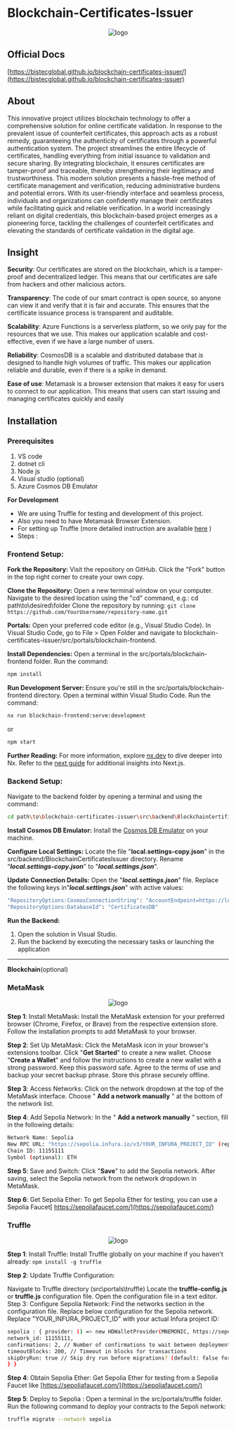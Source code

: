 # Blockchain-Certificates-Issuer

<p align="center">
  <img src="https://i.ibb.co/HpF9nBy/bg.png" alt="logo">
</p>

## Official Docs
[https://bistecglobal.github.io/blockchain-certificates-issuer/](https://bistecglobal.github.io/blockchain-certificates-issuer)

## About
This innovative project utilizes blockchain technology to offer a comprehensive solution for online certificate validation. In response to the prevalent issue of counterfeit certificates, this approach acts as a robust remedy, guaranteeing the authenticity of certificates through a powerful authentication system.
The project streamlines the entire lifecycle of certificates, handling everything from initial issuance to validation and secure sharing. By integrating blockchain, it ensures certificates are tamper-proof and traceable, thereby strengthening their legitimacy and trustworthiness.
This modern solution presents a hassle-free method of certificate management and verification, reducing administrative burdens and potential errors. With its user-friendly interface and seamless process, individuals and organizations can confidently manage their certificates while facilitating quick and reliable verification.
In a world increasingly reliant on digital credentials, this blockchain-based project emerges as a pioneering force, tackling the challenges of counterfeit certificates and elevating the standards of certificate validation in the digital age.


## Insight

**Security**: Our certificates are stored on the blockchain, which is a tamper-proof and decentralized ledger. This means that our certificates are safe from hackers and other malicious actors.

**Transparency**: The code of our smart contract is open source, so anyone can view it and verify that it is fair and accurate. This ensures that the certificate issuance process is transparent and auditable.

**Scalability**: Azure Functions is a serverless platform, so we only pay for the resources that we use. This makes our application scalable and cost-effective, even if we have a large number of users.

**Reliability**: CosmosDB is a scalable and distributed database that is designed to handle high volumes of traffic. This makes our application reliable and durable, even if there is a spike in demand.

**Ease of use**: Metamask is a browser extension that makes it easy for users to connect to our application. This means that users can start issuing and managing certificates quickly and easily

## Installation
### Prerequisites
1. VS code
2. dotnet cli
3. Node js
4. Visual studio (optional)
5. Azure Cosmos DB Emulator

**For Development**

* We are using Truffle for testing and development of this project.
* Also you need to have Metamask Browser Extension.
* For setting up Truffle (more detailed instruction are available [here](https://github.com/truffle-box/react-box) )
* Steps :

### Frontend Setup:

**Fork the Repository:**
Visit the repository on GitHub.
Click the "Fork" button in the top right corner to create your own copy.

**Clone the Repository:**
Open a new terminal window on your computer.
Navigate to the desired location using the "cd" command, e.g.: cd path\to\desired\folder
Clone the repository by running: `git clone https://github.com/YourUsername/repository-name.git`

**Portals:**
Open your preferred code editor (e.g., Visual Studio Code).
In Visual Studio Code, go to File > Open Folder and navigate to blockchain-certificates-issuer/src/portals/blockchain-frontend.

**Install Dependencies:**
Open a terminal in the src/portals/blockchain-frontend folder.
Run the command: 
```sh
npm install
```

**Run Development Server:**
Ensure you're still in the src/portals/blockchain-frontend directory.
Open a terminal within Visual Studio Code.
Run the command: 
```sh 
nx run blockchain-frontend:serve:development
```

 or 
```sh
npm start
```

**Further Reading:**
For more information, explore [nx.dev](https://nx.dev/) to dive deeper into Nx.
Refer to the [next guide](https://nextjs.org/docs/getting-started) for additional insights into Next.js.

### Backend Setup:
Navigate to the backend folder by opening a terminal and using the command: 
```sh
cd path\to\blockchain-certificates-issuer\src\backend\BlockchainCertificatesIssuer
```

**Install Cosmos DB Emulator:**
Install the [Cosmos DB Emulator](https://learn.microsoft.com/en-us/azure/cosmos-db/local-emulator?tabs=ssl-netstd21) on your machine.

**Configure Local Settings:**
Locate the file "**local.settings-copy.json**" in the src/backend/BlockchainCertificatesIssuer directory.
Rename "**_local.settings-copy.json_**" to "**_local.settings.json_**".

**Update Connection Details:**
Open the "**_local.settings.json_**" file.
Replace the following keys in"**_local.settings.json_**" with active values:
```sh
"RepositoryOptions:CosmosConnectionString": "AccountEndpoint=https://localhost:8081/;AccountKey=C2y6yDjf5/R+ob0N8A7Cgv30VRDJIWEHLM+4QDU5DE2nQ9nDuVTqobD4b8mGGyPMbIZnqyMsEcaGQy67XIw/Jw==",
"RepositoryOptions:DatabaseId": "CertificatesDB"
```

**Run the Backend:**
1. Open the solution in Visual Studio.
2. Run the backend by executing the necessary tasks or launching the application

***

**Blockchain**(optional)
### MetaMask

<p align="center">
  <img src="https://i.ibb.co/sKBVvs6/meta.jpg" alt="logo">
</p>

**Step 1**: Install MetaMask:
Install the MetaMask extension for your preferred browser (Chrome, Firefox, or Brave) from the respective extension store.
Follow the installation prompts to add MetaMask to your browser.

**Step 2**: Set Up MetaMask:
Click the MetaMask icon in your browser's extensions toolbar.
Click "**Get Started**" to create a new wallet.
Choose "**Create a Wallet**" and follow the instructions to create a new wallet with a strong password. Keep this password safe.
Agree to the terms of use and backup your secret backup phrase. Store this phrase securely offline.

**Step 3**: Access Networks:
Click on the network dropdown at the top of the MetaMask interface.
Choose " **Add a network manually** " at the bottom of the network list.

**Step 4**: Add Sepolia Network:
In the " **Add a network manually** " section, fill in the following details:

``` sh
Network Name: Sepolia
New RPC URL: "https://sepolia.infura.io/v3/YOUR_INFURA_PROJECT_ID" (replace "YOUR_INFURA_PROJECT_ID" with your actual Infura project ID)
Chain ID: 11155111
Symbol (optional): ETH
```

**Step 5**: Save and Switch:
Click "**Save**" to add the Sepolia network.
After saving, select the Sepolia network from the network dropdown in MetaMask.

**Step 6**: Get Sepolia Ether:
To get Sepolia Ether for testing, you can use a Sepolia Faucet[ https://sepoliafaucet.com/](https://sepoliafaucet.com/)

### Truffle

<p align="center">
  <img src="https://i.ibb.co/16JQnV5/trfull.jpg" alt="logo">
</p>


**Step 1**: Install Truffle:
Install Truffle globally on your machine if you haven't already:
`npm install -g truffle `

**Step 2**: Update Truffle Configuration:

Navigate to Truffle directory (src\portals\truffle)
Locate the **truffle-config.js** or **truffle.js** configuration file.
Open the configuration file in a text editor.
Step 3: Configure Sepolia Network:
Find the networks section in the configuration file.
Replace below configuration for the Sepolia  network. 
Replace "YOUR_INFURA_PROJECT_ID" with your actual Infura project ID:

```sh 
sepolia : { provider: () => new HDWalletProvider(MNEMONIC, https://sepolia.infura.io/v3/YOUR_INFURA_PROJECT_ID),
network_id: 11155111,
confirmations: 2, // Number of confirmations to wait between deployments
timeoutBlocks: 200, // Timeout in blocks for transactions
skipDryRun: true // Skip dry run before migrations? (default: false for public nets )
} } 
```

**Step 4**: Obtain Sepolia  Ether:
Get Sepolia  Ether for testing from a Sepolia Faucet like [https://sepoliafaucet.com/](https://sepoliafaucet.com/)

**Step 5**: Deploy to Sepolia :
Open a terminal in the src/portals/truffle folder.
Run the following command to deploy your contracts to the Sepoli  network:
```sh
truffle migrate --network sepolia
```
